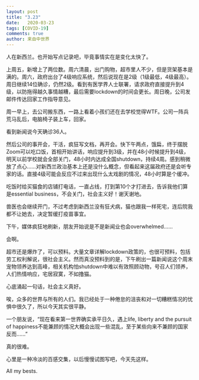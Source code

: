 ```yaml
---
layout: post
title: "3.23"
date:   2020-03-23
tags: [COVID-19]
comments: true
author: 来自中世界
---
```


人在新西兰。也开始写点记录吧，毕竟事情实在是变化太快了。

上周五，新增上了两位数。周六清晨，出门购物，超市里人不少，但是货架基本是满的。周六，政府出台了4级响应系统，然后说现在是2级（1级最低，4级最高）。周日继续14位确诊，仍然2级。看到有医学界人士联署，请求政府直接提升到4级，以防拖得越久事情越糟，最后需要lockdown的时间会更长。周日晚，公司发邮件传达回家工作指导意见。

周一早上，去公司搬东西，一路上看着小孩们还在去学校觉得WTF。公司一阵兵荒马乱后，电脑椅子装上车，回家。

看到新闻说今天确诊36人。

然后公司的事开会，干活，疯狂写文档，再开会。快下午两点，饿扁，终于摆脱Zoom可以吃口饭，首相开始讲话，响应提升到3级，并在48小时候提升到4级，明天以前学校就会全部关门，48小时内达成全国shutdown，持续4周。感到稍微放了点心……对新西兰政治基本上还是没什么概念，但看起来这届政府还是会听专家的话。直接4级可能会反应不过来出现什么太戏剧的情况，48小时算是个缓冲。

吃饭时给买猫食的店铺打电话，一直占线，打到第10个才打进去，告诉我他们算是essential business，不会关门，社会主义好！谢天谢地。

兽医也会继续开门，不过考虑到新西兰没有狂犬病，猫也跟我一样死宅，连后院我都不让她去，决定暂缓打疫苗事宜。

下午，媒体疯狂地刷新，朋友开始说是不是新闻业也会overwhelmed……

会啊。

超市还是爆炸了，可以预料。大量文章详解lockdown政策的，也很可预料，包括劳工权利解说，很社会主义。然而真没预料到的是，下午刷出一篇新闻说这个周末宠物领养达到高峰，相关机构怕shutdown中难以有效照顾动物，号召人们领养，人们热情响应，宅居寂寞，不如撸猫。

心底涌起一句话，社会主义真好。

唉，众多的世界与所有的人们。我已经处于一种倦怠的沮丧和对一切糟糕情况的忧惧中很久了，所以今天其实很平静。

一个朋友说，“现在看来第一世界确实承平日久，遇上life, liberty and the pursuit of happiness不能兼顾的情况大概会出现一些混乱，至于某些向来不兼顾的国家反而……”

真的很难。

心里是一种冷淡的百感交集，以后慢慢试图写吧，今天先这样。

All my bests.